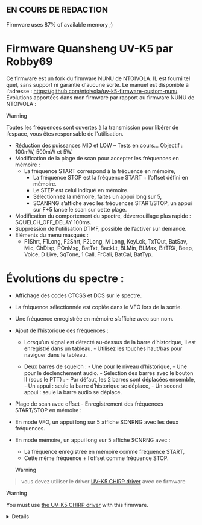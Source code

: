 ## EN COURS DE REDACTION
Firmware uses 87% of available memory ;)
# Firmware Quansheng UV-K5 par Robby69 

Ce firmware est un fork du firmware NUNU de NTOIVOLA.
IL est fourni tel quel, sans support ni garantie d'aucune sorte.
Le manuel est disponible à l'adresse : https://github.com/ntoivola/uv-k5-firmware-custom-nunu.
Évolutions apportées dans mon firmware par rapport au firmware NUNU de NTOIVOLA :

> [!warning]
> Toutes les fréquences sont ouvertes à la transmission pour libérer de l’espace, vous êtes responsable de l'utilisation.
    
- Réduction des puissances MID et LOW – Tests en cours… Objectif : 100mW, 500mW et 5W.
- Modification de la plage de scan pour accepter les fréquences en mémoire :
	- La fréquence START correspond à la fréquence en mémoire,
        - La fréquence STOP est la fréquence START + l’offset défini en mémoire.
        - Le STEP est celui indiqué en mémoire.
        - Sélectionnez la mémoire, faites un appui long sur 5,
        - SCANRNG s’affiche avec les fréquences START/STOP, un appui sur F+5 lance le scan sur cette plage.
- Modification du comportement du spectre, déverrouillage plus rapide : SQUELCH_OFF_DELAY 100ms.
- Suppression de l'utilisation DTMF, possible de l’activer sur demande.
- Éléments du menu masqués :
	- F1Shrt, F1Long, F2Shrt, F2Long, M Long, KeyLck, TxTOut, BatSav, Mic, ChDisp, POnMsg, BatTxt, BackLt, BLMin, BLMax, BltTRX, Beep, Voice, D Live, SqTone, 1 Call, FrCali, BatCal, BatTyp.

# Évolutions du spectre :

- Affichage des codes CTCSS et DCS sur le spectre.
- La fréquence sélectionnée est copiée dans le VFO lors de la sortie.
- Une fréquence enregistrée en mémoire s’affiche avec son nom.
- Ajout de l’historique des fréquences :
	- Lorsqu’un signal est détecté au-dessus de la barre d’historique, il est enregistré dans un tableau.
        	- Utilisez les touches haut/bas pour naviguer dans le tableau.

	- Deux barres de squelch :
        	- Une pour le niveau d’historique,
        	- Une pour le déclenchement audio.
        		- Sélection des barres avec le bouton II (sous le PTT) :
            		- Par défaut, les 2 barres sont déplacées ensemble,
            		- Un appui : seule la barre d’historique se déplace,
            		- Un second appui : seule la barre audio se déplace.

- Plage de scan avec offset - Enregistrement des fréquences START/STOP en mémoire :
- En mode VFO, un appui long sur 5 affiche SCNRNG avec les deux fréquences.
- En mode mémoire, un appui long sur 5 affiche SCNRNG avec :
	- La fréquence enregistrée en mémoire comme fréquence START,
	- Cette même fréquence + l’offset comme fréquence STOP.

   
   > [!Warning]
> vous devez utiliser le driver [UV-K5 CHIRP driver](https://github.com/ntoivola/uvk5-chirp-driver-nunu/) avec ce firmware



> [!Warning]
> You must use [the UV-K5 CHIRP driver](https://github.com/ntoivola/uvk5-chirp-driver-nunu/) with this firmware.



<details>

## License

Original work Copyright 2023 Dual Tachyon
https://github.com/DualTachyon

Modified work Copyright 2024 kamilsss655
https://github.com/kamilsss655

Modified work Copyright 2024 ntoivola
https://github.com/ntoivola

Licensed under the Apache License, Version 2.0 (the "License");
you may not use this file except in compliance with the License.
You may obtain a copy of the License at

    http://www.apache.org/licenses/LICENSE-2.0

    Unless required by applicable law or agreed to in writing, software
    distributed under the License is distributed on an "AS IS" BASIS,
    WITHOUT WARRANTIES OR CONDITIONS OF ANY KIND, either express or implied.
    See the License for the specific language governing permissions and
    limitations under the License.
</details>
